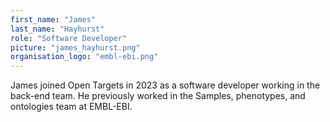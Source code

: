```yaml
---
first_name: "James"
last_name: "Hayhurst"
role: "Software Developer"
picture: "james_hayhurst.png"
organisation_logo: "embl-ebi.png"
---
```

James joined Open Targets in 2023 as a software developer working in the back-end team. He previously worked in the Samples, phenotypes, and ontologies team at EMBL-EBI. 
